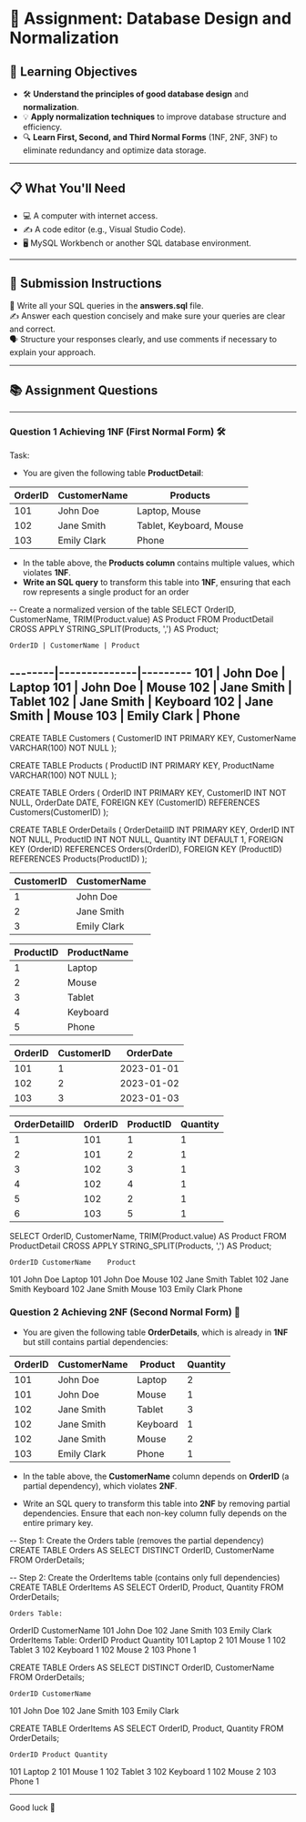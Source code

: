 # 📝 Assignment: Database Design and Normalization

## 🎯 **Learning Objectives**
* 🛠️ **Understand the principles of good database design** and **normalization**.
* 💡 **Apply normalization techniques** to improve database structure and efficiency.
* 🔍 **Learn First, Second, and Third Normal Forms** (1NF, 2NF, 3NF) to eliminate redundancy and optimize data storage.

---
## 📋 **What You'll Need**
* 💻 A computer with internet access.
* ✍️ A code editor (e.g., Visual Studio Code).
* 🖥️ MySQL Workbench or another SQL database environment.
---

## 📝 Submission Instructions  
📂 Write all your SQL queries in the **answers.sql** file.  
✍️ Answer each question concisely and make sure your queries are clear and correct.  
🗣️ Structure your responses clearly, and use comments if necessary to explain your approach.

--- 

## 📚 Assignment Questions

---

### Question 1 Achieving 1NF (First Normal Form) 🛠️
Task:
- You are given the following table **ProductDetail**:

| OrderID | CustomerName  | Products                        |
|---------|---------------|---------------------------------|
| 101     | John Doe      | Laptop, Mouse                   |
| 102     | Jane Smith    | Tablet, Keyboard, Mouse         |
| 103     | Emily Clark   | Phone                           |


- In the table above, the **Products column** contains multiple values, which violates **1NF**.
- **Write an SQL query** to transform this table into **1NF**, ensuring that each row represents a single product for an order

-- Create a normalized version of the table
SELECT 
    OrderID,
    CustomerName,
    TRIM(Product.value) AS Product
FROM 
    ProductDetail
CROSS APPLY 
    STRING_SPLIT(Products, ',') AS Product;

    OrderID | CustomerName | Product
--------|--------------|---------
101     | John Doe     | Laptop
101     | John Doe     | Mouse
102     | Jane Smith   | Tablet
102     | Jane Smith   | Keyboard
102     | Jane Smith   | Mouse
103     | Emily Clark  | Phone
--- 

CREATE TABLE Customers (
    CustomerID INT PRIMARY KEY,
    CustomerName VARCHAR(100) NOT NULL
);

CREATE TABLE Products (
    ProductID INT PRIMARY KEY,
    ProductName VARCHAR(100) NOT NULL
);

CREATE TABLE Orders (
    OrderID INT PRIMARY KEY,
    CustomerID INT NOT NULL,
    OrderDate DATE,
    FOREIGN KEY (CustomerID) REFERENCES Customers(CustomerID)
);

CREATE TABLE OrderDetails (
    OrderDetailID INT PRIMARY KEY,
    OrderID INT NOT NULL,
    ProductID INT NOT NULL,
    Quantity INT DEFAULT 1,
    FOREIGN KEY (OrderID) REFERENCES Orders(OrderID),
    FOREIGN KEY (ProductID) REFERENCES Products(ProductID)
);

CustomerID | CustomerName
-----------|-------------
1          | John Doe
2          | Jane Smith
3          | Emily Clark

ProductID | ProductName
----------|------------
1         | Laptop
2         | Mouse
3         | Tablet
4         | Keyboard
5         | Phone

OrderID | CustomerID | OrderDate
--------|------------|----------
101     | 1          | 2023-01-01
102     | 2          | 2023-01-02
103     | 3          | 2023-01-03

OrderDetailID | OrderID | ProductID | Quantity
--------------|---------|-----------|---------
1             | 101     | 1         | 1
2             | 101     | 2         | 1
3             | 102     | 3         | 1
4             | 102     | 4         | 1
5             | 102     | 2         | 1
6             | 103     | 5         | 1

SELECT 
    OrderID,
    CustomerName,
    TRIM(Product.value) AS Product
FROM 
    ProductDetail
CROSS APPLY 
    STRING_SPLIT(Products, ',') AS Product;

    OrderID	CustomerName	Product
101	John Doe	Laptop
101	John Doe	Mouse
102	Jane Smith	Tablet
102	Jane Smith	Keyboard
102	Jane Smith	Mouse
103	Emily Clark	Phone


### Question 2 Achieving 2NF (Second Normal Form) 🧩

- You are given the following table **OrderDetails**, which is already in **1NF** but still contains partial dependencies:

| OrderID | CustomerName  | Product      | Quantity |
|---------|---------------|--------------|----------|
| 101     | John Doe      | Laptop       | 2        |
| 101     | John Doe      | Mouse        | 1        |
| 102     | Jane Smith    | Tablet       | 3        |
| 102     | Jane Smith    | Keyboard     | 1        |
| 102     | Jane Smith    | Mouse        | 2        |
| 103     | Emily Clark   | Phone        | 1        |

- In the table above, the **CustomerName** column depends on **OrderID** (a partial dependency), which violates **2NF**. 

- Write an SQL query to transform this table into **2NF** by removing partial dependencies. Ensure that each non-key column fully depends on the entire primary key.

-- Step 1: Create the Orders table (removes the partial dependency)
CREATE TABLE Orders AS
SELECT DISTINCT 
    OrderID, 
    CustomerName
FROM 
    OrderDetails;

-- Step 2: Create the OrderItems table (contains only full dependencies)
CREATE TABLE OrderItems AS
SELECT 
    OrderID, 
    Product, 
    Quantity
FROM 
    OrderDetails;

    Orders Table:
OrderID	CustomerName
101	    John Doe
102	    Jane Smith
103	    Emily Clark
OrderItems Table:
OrderID	Product	Quantity
101	    Laptop	2
101	    Mouse	1
102	    Tablet	3
102    	Keyboard	1
102	    Mouse	2
103	    Phone	1


CREATE TABLE Orders AS
SELECT DISTINCT 
    OrderID, 
    CustomerName
FROM 
    OrderDetails;

    OrderID	CustomerName
101	John Doe
102	Jane Smith
103	Emily Clark

CREATE TABLE OrderItems AS
SELECT 
    OrderID, 
    Product, 
    Quantity
FROM 
    OrderDetails;

    OrderID	Product	Quantity
101	Laptop	2
101	Mouse	1
102	Tablet	3
102	Keyboard	1
102	Mouse	2
103	Phone	1


---
Good luck 🚀
